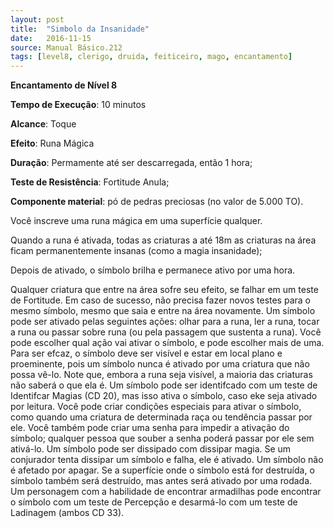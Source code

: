 ```yaml
---
layout: post
title:  "Simbolo da Insanidade"
date:   2016-11-15
source: Manual Básico.212
tags: [level8, clerigo, druida, feiticeiro, mago, encantamento]
---
```


**Encantamento de Nível 8**

**Tempo de Execução**: 10 minutos

**Alcance**: Toque

**Efeito**: Runa Mágica

**Duração**: Permamente até ser descarregada, então 1 hora;

**Teste de Resistência**: Fortitude Anula;

**Componente material**: pó de pedras preciosas (no valor de 5.000 TO).

Você inscreve uma runa mágica em uma superfície qualquer.

Quando a runa é ativada, todas as criaturas a até 18m as criaturas na área ficam  permanentemente insanas (como a magia insanidade);

Depois de ativado, o símbolo brilha e permanece ativo por uma hora.

Qualquer criatura que entre na área sofre seu efeito, se falhar em um teste de Fortitude. Em caso de sucesso, não precisa fazer novos testes para o mesmo símbolo, mesmo que saia e entre na área novamente. Um símbolo pode ser ativado pelas seguintes ações: olhar para a runa, ler a runa, tocar a runa ou passar sobre runa (ou pela passagem que sustenta a runa). Você pode escolher qual ação vai ativar o símbolo, e pode escolher mais de uma. Para ser efcaz, o símbolo deve ser visível e estar em local plano e proeminente, pois um símbolo nunca é ativado por uma criatura que não possa vê-lo. Note que, embora a runa seja visível, a maioria das criaturas não saberá o que ela é. Um símbolo pode ser identifcado com um teste de Identifcar Magias (CD 20), mas isso ativa o símbolo, caso eke seja ativado por leitura. Você pode criar condições especiais para ativar o símbolo, como quando uma criatura de determinada raça ou tendência passar por ele. Você também pode criar uma senha para impedir a ativação do símbolo; qualquer pessoa que souber a senha poderá passar por ele sem ativá-lo. Um símbolo pode ser dissipado com dissipar magia. Se um conjurador tenta dissipar um símbolo e falha, ele é ativado. Um símbolo não é afetado por apagar. Se a superfície onde o símbolo está for destruída, o símbolo também será destruído, mas antes será ativado por uma rodada. Um personagem com a habilidade de encontrar armadilhas pode encontrar o símbolo com um teste de Percepção e desarmá-lo com um teste de Ladinagem (ambos CD 33).